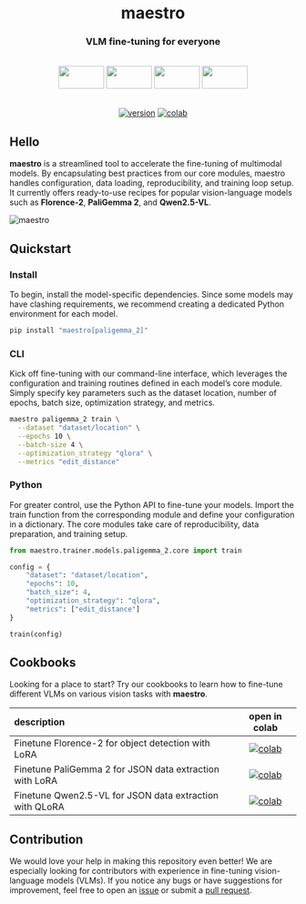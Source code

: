 <div align="center">

  <h1>maestro</h1>

  <h3>VLM fine-tuning for everyone</h1>

  <br>

  <div>
      <img
        src="https://github.com/user-attachments/assets/c9416f1f-a2bf-4590-86da-d2fc89ba559b"
        width="80"
        height="40"
      />
      <img
        src="https://github.com/user-attachments/assets/75dc7214-e82a-498d-950e-c64d90218e49"
        width="80"
        height="40"
      />
      <img
        src="https://github.com/user-attachments/assets/5d265473-b938-4501-b894-6a44a6a28a8c"
        width="80"
        height="40"
      />
      <img
        src="https://github.com/user-attachments/assets/b7ccdf39-ac77-4dbd-8608-0fa2d9dadf0a"
        width="80"
        height="40"
      />
  </div>

  <br>

  [![version](https://badge.fury.io/py/maestro.svg)](https://badge.fury.io/py/maestro)
  [![colab](https://colab.research.google.com/assets/colab-badge.svg)](https://colab.research.google.com/github/roboflow/maestro/blob/develop/cookbooks/maestro_qwen2_5_vl_json_extraction.ipynb)

</div>

## Hello

**maestro** is a streamlined tool to accelerate the fine-tuning of multimodal models.
By encapsulating best practices from our core modules, maestro handles configuration,
data loading, reproducibility, and training loop setup. It currently offers ready-to-use
recipes for popular vision-language models such as **Florence-2**, **PaliGemma 2**, and
**Qwen2.5-VL**.

![maestro](https://github.com/user-attachments/assets/3bb9ccba-b0ee-4964-bcd6-f71124a08bc2)

## Quickstart

### Install

To begin, install the model-specific dependencies. Since some models may have clashing requirements,
we recommend creating a dedicated Python environment for each model.

```bash
pip install "maestro[paligemma_2]"
```

### CLI

Kick off fine-tuning with our command-line interface, which leverages the configuration
and training routines defined in each model’s core module. Simply specify key parameters such as
the dataset location, number of epochs, batch size, optimization strategy, and metrics.

```bash
maestro paligemma_2 train \
  --dataset "dataset/location" \
  --epochs 10 \
  --batch-size 4 \
  --optimization_strategy "qlora" \
  --metrics "edit_distance"
```

### Python

For greater control, use the Python API to fine-tune your models.
Import the train function from the corresponding module and define your configuration
in a dictionary. The core modules take care of reproducibility, data preparation,
and training setup.

```python
from maestro.trainer.models.paligemma_2.core import train

config = {
    "dataset": "dataset/location",
    "epochs": 10,
    "batch_size": 4,
    "optimization_strategy": "qlora",
    "metrics": ["edit_distance"]
}

train(config)
```

## Cookbooks
Looking for a place to start? Try our cookbooks to learn how to fine-tune different VLMs on various vision tasks with **maestro**.


| description                                             |                                                                                          open in colab                                                                                           |
|:--------------------------------------------------------|:------------------------------------------------------------------------------------------------------------------------------------------------------------------------------------------------:|
| Finetune Florence-2 for object detection with LoRA      | [![colab](https://colab.research.google.com/assets/colab-badge.svg)](https://colab.research.google.com/github/roboflow/maestro/blob/develop/cookbooks/maestro_florence_2_object_detection.ipynb) |
| Finetune PaliGemma 2 for JSON data extraction with LoRA | [![colab](https://colab.research.google.com/assets/colab-badge.svg)](https://colab.research.google.com/github/roboflow/maestro/blob/develop/cookbooks/maestro_paligemma_2_json_extraction.ipynb) |
| Finetune Qwen2.5-VL for JSON data extraction with QLoRA | [![colab](https://colab.research.google.com/assets/colab-badge.svg)](https://colab.research.google.com/github/roboflow/maestro/blob/develop/cookbooks/maestro_qwen2_5_vl_json_extraction.ipynb)  |

## Contribution

We would love your help in making this repository even better! We are especially
looking for contributors with experience in fine-tuning vision-language models (VLMs).
If you notice any bugs or have suggestions for improvement, feel free to open an
[issue](https://github.com/roboflow/multimodal-maestro/issues) or submit a
[pull request](https://github.com/roboflow/multimodal-maestro/pulls).
